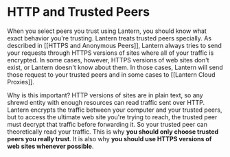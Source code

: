 HTTP and Trusted Peers
======================

When you select peers you trust using Lantern, you should know what exact
behavior you're trusting. Lantern treats trusted peers specially. As described
in [[HTTPS and Anonymous Peers]], Lantern always tries to send your requests
through HTTPS versions of sites where all of your traffic is encrypted. In some
cases, however, HTTPS versions of web sites don't exist, or Lantern doesn't
know about them. In those cases, Lantern will send those request to your
trusted peers and in some cases to [[Lantern Cloud Proxies]].

Why is this important? HTTP versions of sites are in plain text, so any shrewd
entity with enough resources can read traffic sent over HTTP. Lantern encrypts
the traffic between your computer and your trusted peers, but to access the
ultimate web site you're trying to reach, the trusted peer must decrypt that
traffic before forwarding it. So your trusted peer can theoretically read your
traffic. This is why **you should only choose trusted peers you really trust**.
It is also why **you should use HTTPS versions of web sites whenever
possible**.
